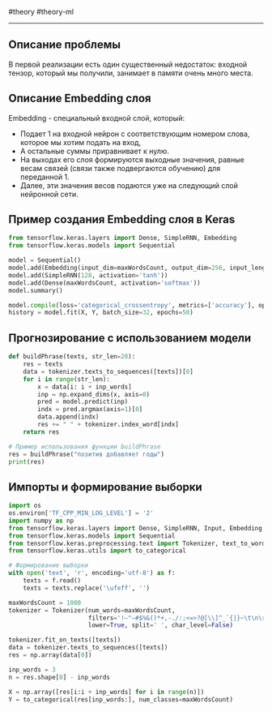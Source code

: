  #theory #theory-ml
 
---
## Описание проблемы
В первой реализации есть один существенный недостаток: входной тензор, который мы получили, занимает в памяти очень много места.

## Описание Embedding слоя
Embedding - специальный входной слой, который:
- Подает 1 на входной нейрон с соответствующим номером слова, которое мы хотим подать на вход,
- А остальные суммы приравнивает к нулю.
- На выходах его слоя формируются выходные значения, равные весам связей (связи также подвергаются обучению) для переданной 1.
- Далее, эти значения весов подаются уже на следующий слой нейронной сети.

## Пример создания Embedding слоя в Keras
```python
from tensorflow.keras.layers import Dense, SimpleRNN, Embedding
from tensorflow.keras.models import Sequential

model = Sequential()
model.add(Embedding(input_dim=maxWordsCount, output_dim=256, input_length=inp_words))
model.add(SimpleRNN(128, activation='tanh'))
model.add(Dense(maxWordsCount, activation='softmax'))
model.summary()

model.compile(loss='categorical_crossentropy', metrics=['accuracy'], optimizer='adam')
history = model.fit(X, Y, batch_size=32, epochs=50)
```

## Прогнозирование с использованием модели
```python
def buildPhrase(texts, str_len=20):
    res = texts
    data = tokenizer.texts_to_sequences([texts])[0]
    for i in range(str_len):
        x = data[i: i + inp_words]
        inp = np.expand_dims(x, axis=0)
        pred = model.predict(inp)
        indx = pred.argmax(axis=1)[0]
        data.append(indx)
        res += " " + tokenizer.index_word[indx]
    return res

# Пример использования функции buildPhrase
res = buildPhrase("позитив добавляет годы")
print(res)
```

## Импорты и формирование выборки
```python
import os
os.environ['TF_CPP_MIN_LOG_LEVEL'] = '2'
import numpy as np
from tensorflow.keras.layers import Dense, SimpleRNN, Input, Embedding
from tensorflow.keras.models import Sequential
from tensorflow.keras.preprocessing.text import Tokenizer, text_to_word_sequence
from tensorflow.keras.utils import to_categorical

# Формирование выборки
with open('text', 'r', encoding='utf-8') as f:
    texts = f.read()
    texts = texts.replace('\ufeff', '')

maxWordsCount = 1000
tokenizer = Tokenizer(num_words=maxWordsCount, 
                      filters='!–"—#$%&()*+,-./:;<=>?@[\\]^_`{|}~\t\n\r«»',
                      lower=True, split=' ', char_level=False)

tokenizer.fit_on_texts([texts])
data = tokenizer.texts_to_sequences([texts])
res = np.array(data[0])

inp_words = 3
n = res.shape[0] - inp_words

X = np.array([res[i:i + inp_words] for i in range(n)])
Y = to_categorical(res[inp_words:], num_classes=maxWordsCount)
```
